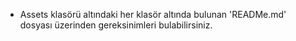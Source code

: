 * Assets klasörü altındaki her klasör altında bulunan 'READMe.md'  dosyası üzerinden gereksinimleri bulabilirsiniz.
